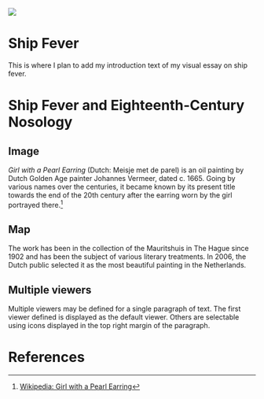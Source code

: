 <a href="https://juncture-digital.org"><img src="https://juncture-digital.org/images/ve-button.png"></a>

<param ve-config 
       title="Ship Fever" 
       banner="https://upload.wikimedia.org/wikipedia/commons/thumb/8/8f/%27The_slave_ship_Brooks%27_RMG_F0872.tiff/lossy-page1-1280px-%27The_slave_ship_Brooks%27_RMG_F0872.tiff.jpg" 
       layout="vertical">

<!-- Entities discussed throughout the essay are typically defined before the essay text and
     are thus available in all text.  Entity identifiers (QIDs) can be found in either
     Wikipedia or Wikidata (https://www.wikidata.org)> -->
<param ve-entity eid="Q185372"> <!-- Girl with a Pearl Earring painting -->
<param ve-entity eid="Q41264"> <!-- Johannes Vermeer -->
<param ve-entity eid="Q221092"> <!-- Mauritshuis -->
<param ve-entity eid="Q36600"> <!-- The Hague -->

# Ship Fever

This is where I plan to add my introduction text of my visual essay on ship fever.
<param ve-image 
       manifest="https://iiif.juncture-digital.org/manifest/6dd738aed85597cac540ad31dd5818e86ef7f2918c7b43a9eb3123d5538e6e4c">

# Ship Fever and Eighteenth-Century Nosology

## Image

_Girl with a Pearl Earring_ (Dutch: Meisje met de parel) is an oil painting by Dutch Golden Age painter Johannes Vermeer, dated c. 1665. Going by various names over the centuries, it became known by its present title towards the end of the 20th century after the earring worn by the girl portrayed there.[^1]
<param ve-image 
       label="Fort William, Bengal" 
       description="painting by Jan Van Ryne, 1754" 
       license="public domain" 
       url="https://upload.wikimedia.org/wikipedia/commons/thumb/c/c7/%22A_Perspective_View_of_Fort_William%22_by_Jan_Van_Ryne%2C_1754.jpg/1024px-%22A_Perspective_View_of_Fort_William%22_by_Jan_Van_Ryne%2C_1754.jpg">

## Map

The work has been in the collection of the Mauritshuis in The Hague since 1902 and has been the subject of various literary treatments. In 2006, the Dutch public selected it as the most beautiful painting in the Netherlands.
<param ve-map center="Q36600" zoom="11" prefer-geojson>

## Multiple viewers

Multiple viewers may be defined for a single paragraph of text.  The first viewer defined is displayed as the default viewer.  Others are selectable using icons displayed in the top right margin of the paragraph.
<param ve-image 
       manifest="https://iiif.juncture-digital.org/manifest/6dd738aed85597cac540ad31dd5818e86ef7f2918c7b43a9eb3123d5538e6e4c">
<param ve-map center="Q36600" zoom="11">

# References

[^1]: [Wikipedia: Girl with a Pearl Earring](https://en.wikipedia.org/wiki/Girl_with_a_Pearl_Earring)
